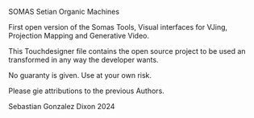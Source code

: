SOMAS
Setian Organic Machines

First open version of the Somas Tools, Visual interfaces for VJing, Projection Mapping and Generative Video.

This Touchdesigner file contains the open source project to be used an transformed in any way the developer wants.

No guaranty is given. Use at your own risk.

Please gie attributions to the previous Authors.

Sebastian Gonzalez Dixon 2024
